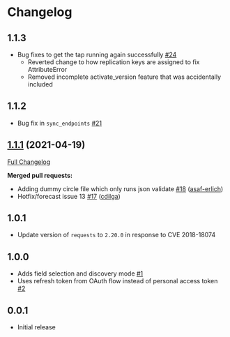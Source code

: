 # Changelog

## 1.1.3
  * Bug fixes to get the tap running again successfully [#24](https://github.com/singer-io/tap-harvest-forecast/pull/24)
    * Reverted change to how replication keys are assigned to fix AttributeError
    * Removed incomplete activate_version feature that was accidentally included

## 1.1.2
  *  Bug fix in `sync_endpoints` [#21](https://github.com/singer-io/tap-harvest-forecast/pull/21)

## [1.1.1](https://github.com/singer-io/tap-harvest-forecast/tree/v1.1.1) (2021-04-19)

[Full Changelog](https://github.com/singer-io/tap-harvest-forecast/compare/v1.1.0...v1.1.1)

**Merged pull requests:**

- Adding dummy circle file which only runs json validate [\#18](https://github.com/singer-io/tap-harvest-forecast/pull/18) ([asaf-erlich](https://github.com/asaf-erlich))
- Hotfix/forecast issue 13 [\#17](https://github.com/singer-io/tap-harvest-forecast/pull/17) ([cdilga](https://github.com/cdilga))

## 1.0.1
  * Update version of `requests` to `2.20.0` in response to CVE 2018-18074

## 1.0.0
  * Adds field selection and discovery mode [#1](https://github.com/singer-io/tap-harvest-forecast/pull/1)
  * Uses refresh token from OAuth flow instead of personal access token [#2](https://github.com/singer-io/tap-harvest-forecast/pull/2)

## 0.0.1
  * Initial release
